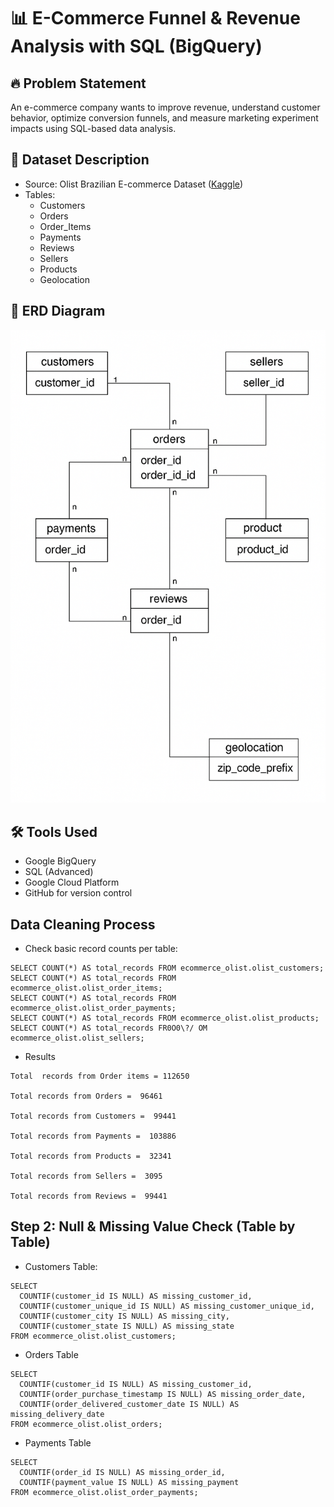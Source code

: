 # 📊 E-Commerce Funnel & Revenue Analysis with SQL (BigQuery)

## 🔥 Problem Statement
An e-commerce company wants to improve revenue, understand customer behavior, optimize conversion funnels, and measure marketing experiment impacts using SQL-based data analysis.

## 📂 Dataset Description
- Source: Olist Brazilian E-commerce Dataset ([Kaggle](https://www.kaggle.com/datasets/olistbr/brazilian-ecommerce))
- Tables:
  - Customers
  - Orders
  - Order_Items
  - Payments
  - Reviews
  - Sellers
  - Products
  - Geolocation

## 🔗 ERD Diagram
![ERD](erd.png)

## 🛠️ Tools Used
- Google BigQuery
- SQL (Advanced)
- Google Cloud Platform
- GitHub for version control

## Data Cleaning Process
- Check basic record counts per table:

``` SELECT COUNT(*) AS total_records FROM ecommerce_olist.olist_orders; 
SELECT COUNT(*) AS total_records FROM ecommerce_olist.olist_customers;
SELECT COUNT(*) AS total_records FROM ecommerce_olist.olist_order_items; 
SELECT COUNT(*) AS total_records FROM ecommerce_olist.olist_order_payments;
SELECT COUNT(*) AS total_records FROM ecommerce_olist.olist_products;
SELECT COUNT(*) AS total_records FR0O0\?/ OM ecommerce_olist.olist_sellers;
```
- Results
```
Total  records from Order items = 112650

Total records from Orders =  96461

Total records from Customers =  99441

Total records from Payments =  103886

Total records from Products =  32341

Total records from Sellers =  3095

Total records from Reviews =  99441
```

 ## Step 2: Null & Missing Value Check (Table by Table)
- Customers Table:
```
SELECT 
  COUNTIF(customer_id IS NULL) AS missing_customer_id,
  COUNTIF(customer_unique_id IS NULL) AS missing_customer_unique_id,
  COUNTIF(customer_city IS NULL) AS missing_city,
  COUNTIF(customer_state IS NULL) AS missing_state
FROM ecommerce_olist.olist_customers;
```
- Orders Table
```
SELECT 
  COUNTIF(customer_id IS NULL) AS missing_customer_id,
  COUNTIF(order_purchase_timestamp IS NULL) AS missing_order_date,
  COUNTIF(order_delivered_customer_date IS NULL) AS missing_delivery_date
FROM ecommerce_olist.olist_orders;
```
- Payments Table 
```
SELECT 
  COUNTIF(order_id IS NULL) AS missing_order_id,
  COUNTIF(payment_value IS NULL) AS missing_payment
FROM ecommerce_olist.olist_order_payments;
```

